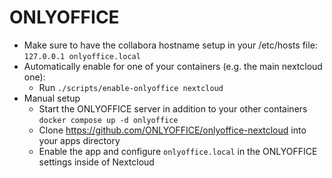# ONLYOFFICE

- Make sure to have the collabora hostname setup in your /etc/hosts file: `127.0.0.1 onlyoffice.local`
- Automatically enable for one of your containers (e.g. the main nextcloud one):
	- Run `./scripts/enable-onlyoffice nextcloud`
- Manual setup
	- Start the ONLYOFFICE server in addition to your other containers `docker compose up -d onlyoffice`
	- Clone https://github.com/ONLYOFFICE/onlyoffice-nextcloud into your apps directory
	- Enable the app and configure `onlyoffice.local` in the ONLYOFFICE settings inside of Nextcloud
